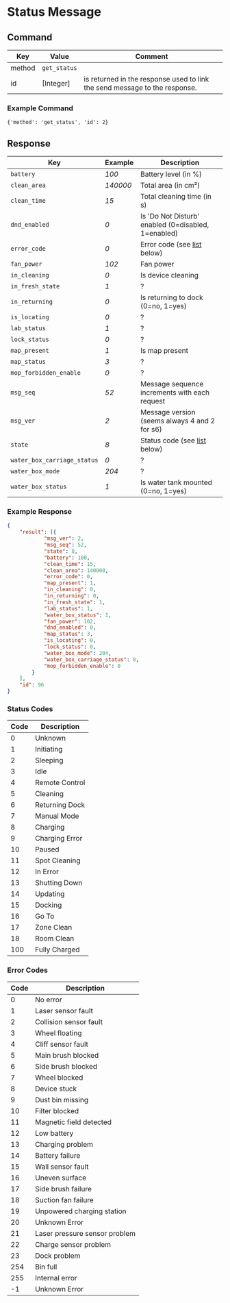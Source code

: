 # Status Message

## Command

| Key    | Value        | Comment                                                                    |
| ------ | ------------ | -------------------------------------------------------------------------- |
| method | `get_status` |                                                                            |
| id     | [Integer]    | is returned in the response used to link the send message to the response. |

### Example Command

`{'method': 'get_status', 'id': 2}`

## Response

| Key                         | Example  | Description                                         |
| --------------------------- | -------- | --------------------------------------------------- |
| `battery`                   | _100_    | Battery level (in %)                                |
| `clean_area`                | _140000_ | Total area (in cm²)                                 |
| `clean_time`                | _15_     | Total cleaning time (in s)                          |
| `dnd_enabled`               | _0_      | Is 'Do Not Disturb' enabled (0=disabled, 1=enabled) |
| `error_code`                | _0_      | Error code (see [list](#error-codes) below)         |
| `fan_power`                 | _102_    | Fan power                                           |
| `in_cleaning`               | _0_      | Is device cleaning                                  |
| `in_fresh_state`            | _1_      | ?                                                   |
| `in_returning`              | _0_      | Is returning to dock (0=no, 1=yes)                  |
| `is_locating`               | _0_      | ?                                                   |
| `lab_status`                | _1_      | ?                                                   |
| `lock_status`               | _0_      | ?                                                   |
| `map_present`               | _1_      | Is map present                                      |
| `map_status`                | _3_      | ?                                                   |
| `mop_forbidden_enable`      | _0_      | ?                                                   |
| `msg_seq`                   | _52_     | Message sequence increments with each request       |
| `msg_ver`                   | _2_      | Message version (seems always 4 and 2 for s6)       |
| `state`                     | _8_      | Status code (see [list](#status-codes) below)       |
| `water_box_carriage_status` | _0_      | ?                                                   |
| `water_box_mode`            | _204_    | ?                                                   |
| `water_box_status`          | _1_      | Is water tank mounted (0=no, 1=yes)                 |

### Example Response

```json
{
    "result": [{
            "msg_ver": 2,
            "msg_seq": 52,
            "state": 8,
            "battery": 100,
            "clean_time": 15,
            "clean_area": 140000,
            "error_code": 0,
            "map_present": 1,
            "in_cleaning": 0,
            "in_returning": 0,
            "in_fresh_state": 1,
            "lab_status": 1,
            "water_box_status": 1,
            "fan_power": 102,
            "dnd_enabled": 0,
            "map_status": 3,
            "is_locating": 0,
            "lock_status": 0,
            "water_box_mode": 204,
            "water_box_carriage_status": 0,
            "mop_forbidden_enable": 0
        }
    ],
    "id": 96
}
```

### Status Codes

| Code | Description    |
| ---- | -------------- |
| 0    | Unknown        |
| 1    | Initiating     |
| 2    | Sleeping       |
| 3    | Idle           |
| 4    | Remote Control |
| 5    | Cleaning       |
| 6    | Returning Dock |
| 7    | Manual Mode    |
| 8    | Charging       |
| 9    | Charging Error |
| 10   | Paused         |
| 11   | Spot Cleaning  |
| 12   | In Error       |
| 13   | Shutting Down  |
| 14   | Updating       |
| 15   | Docking        |
| 16   | Go To          |
| 17   | Zone Clean     |
| 18   | Room Clean     |
| 100  | Fully Charged  |

### Error Codes

| Code | Description                   |
| ---- | ----------------------------- |
| 0    | No error                      |
| 1    | Laser sensor fault            |
| 2    | Collision sensor fault        |
| 3    | Wheel floating                |
| 4    | Cliff sensor fault            |
| 5    | Main brush blocked            |
| 6    | Side brush blocked            |
| 7    | Wheel blocked                 |
| 8    | Device stuck                  |
| 9    | Dust bin missing              |
| 10   | Filter blocked                |
| 11   | Magnetic field detected       |
| 12   | Low battery                   |
| 13   | Charging problem              |
| 14   | Battery failure               |
| 15   | Wall sensor fault             |
| 16   | Uneven surface                |
| 17   | Side brush failure            |
| 18   | Suction fan failure           |
| 19   | Unpowered charging station    |
| 20   | Unknown Error                 |
| 21   | Laser pressure sensor problem |
| 22   | Charge sensor problem         |
| 23   | Dock problem                  |
| 254  | Bin full                      |
| 255  | Internal error                |
| -1   | Unknown Error                 |
